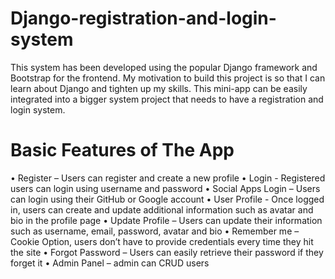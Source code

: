 # Django-registration-and-login-system
This system has been developed using the popular Django framework and Bootstrap for the frontend. My motivation to build this project is so that I can learn about Django and tighten up my skills. This mini-app can be easily integrated into a bigger system project that needs to have a registration and login system.

# Basic Features of The App
•   Register – Users can register and create a new profile
•	Login - Registered users can login using username and password
•	Social Apps Login – Users can login using their GitHub or Google account
•	User Profile - Once logged in, users can create and update additional information such as avatar and bio in the profile page
•	Update Profile – Users can update their information such as username, email, password, avatar and bio
•	Remember me – Cookie Option, users don’t have to provide credentials every time they hit the site
•	Forgot Password – Users can easily retrieve their password if they forget it 
•	Admin Panel – admin can CRUD users
